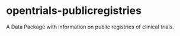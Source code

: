 # opentrials-publicregistries
A Data Package with information on public registries of clinical trials.
